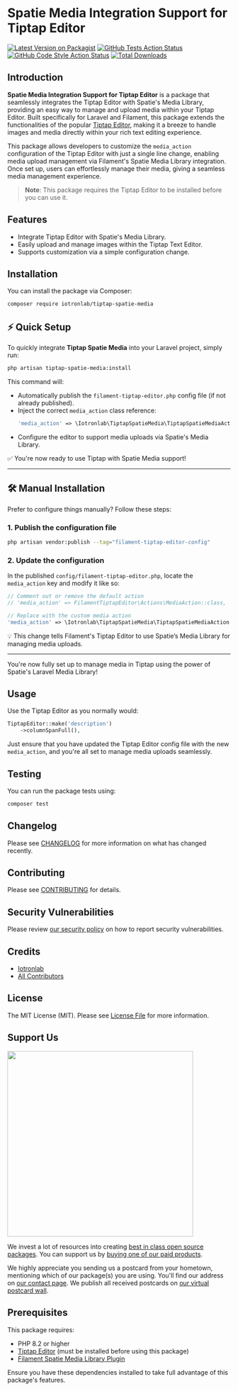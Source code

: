# Spatie Media Integration Support for Tiptap Editor

[![Latest Version on Packagist](https://img.shields.io/packagist/v/iotronlab/tiptap-spatie-media.svg?style=flat-square)](https://packagist.org/packages/iotronlab/tiptap-spatie-media)
[![GitHub Tests Action Status](https://img.shields.io/github/actions/workflow/status/iotronlab/tiptap-spatie-media/run-tests.yml?branch=main&label=tests&style=flat-square)](https://github.com/iotronlab/tiptap-spatie-media/actions?query=workflow%3Arun-tests+branch%3Amain)
[![GitHub Code Style Action Status](https://img.shields.io/github/actions/workflow/status/iotronlab/tiptap-spatie-media/fix-php-code-style-issues.yml?branch=main&label=code%20style&style=flat-square)](https://github.com/iotronlab/tiptap-spatie-media/actions?query=workflow%3A"Fix+PHP+code+style+issues"+branch%3Amain)
[![Total Downloads](https://img.shields.io/packagist/dt/iotronlab/tiptap-spatie-media.svg?style=flat-square)](https://packagist.org/packages/iotronlab/tiptap-spatie-media)

## Introduction

**Spatie Media Integration Support for Tiptap Editor** is a package that seamlessly integrates the Tiptap Editor with Spatie's Media Library, providing an easy way to manage and upload media within your Tiptap Editor. Built specifically for Laravel and Filament, this package extends the functionalities of the popular [Tiptap Editor](https://filamentphp.com/plugins/awcodes-tiptap-editor), making it a breeze to handle images and media directly within your rich text editing experience.

This package allows developers to customize the `media_action` configuration of the Tiptap Editor with just a single line change, enabling media upload management via Filament's Spatie Media Library integration. Once set up, users can effortlessly manage their media, giving a seamless media management experience.

> **Note**: This package requires the Tiptap Editor to be installed before you can use it.

## Features

- Integrate Tiptap Editor with Spatie's Media Library.
- Easily upload and manage images within the Tiptap Text Editor.
- Supports customization via a simple configuration change.

## Installation

You can install the package via Composer:

```bash
composer require iotronlab/tiptap-spatie-media
```

## ⚡ Quick Setup

To quickly integrate **Tiptap Spatie Media** into your Laravel project, simply run:

```bash
php artisan tiptap-spatie-media:install
```

This command will:

- Automatically publish the `filament-tiptap-editor.php` config file (if not already published).
- Inject the correct `media_action` class reference:
  ```php
  'media_action' => \Iotronlab\TiptapSpatieMedia\TiptapSpatieMediaAction::class,
  ```
- Configure the editor to support media uploads via Spatie's Media Library.

✅ You're now ready to use Tiptap with Spatie Media support!

---

## 🛠 Manual Installation

Prefer to configure things manually? Follow these steps:

### 1. Publish the configuration file

```bash
php artisan vendor:publish --tag="filament-tiptap-editor-config"
```

### 2. Update the configuration

In the published `config/filament-tiptap-editor.php`, locate the `media_action` key and modify it like so:

```php
// Comment out or remove the default action
// 'media_action' => FilamentTiptapEditor\Actions\MediaAction::class,

// Replace with the custom media action
'media_action' => \Iotronlab\TiptapSpatieMedia\TiptapSpatieMediaAction::class,
```

💡 This change tells Filament's Tiptap Editor to use Spatie’s Media Library for managing media uploads.

---

You're now fully set up to manage media in Tiptap using the power of Spatie's Laravel Media Library!

## Usage

Use the Tiptap Editor as you normally would:

```php
TiptapEditor::make('description')
    ->columnSpanFull(),
```

Just ensure that you have updated the Tiptap Editor config file with the new `media_action`, and you're all set to manage media uploads seamlessly.

## Testing

You can run the package tests using:

```bash
composer test
```

## Changelog

Please see [CHANGELOG](CHANGELOG.md) for more information on what has changed recently.

## Contributing

Please see [CONTRIBUTING](CONTRIBUTING.md) for details.

## Security Vulnerabilities

Please review [our security policy](../../security/policy) on how to report security vulnerabilities.

## Credits

- [Iotronlab](https://github.com/Iotronlab)
- [All Contributors](../../contributors)

## License

The MIT License (MIT). Please see [License File](LICENSE.md) for more information.

## Support Us

[<img src="https://github-ads.s3.eu-central-1.amazonaws.com/tiptap-spatie-media.jpg?t=1" width="419px" />](https://spatie.be/github-ad-click/tiptap-spatie-media)

We invest a lot of resources into creating [best in class open source packages](https://spatie.be/open-source). You can support us by [buying one of our paid products](https://spatie.be/open-source/support-us).

We highly appreciate you sending us a postcard from your hometown, mentioning which of our package(s) you are using. You'll find our address on [our contact page](https://spatie.be/about-us). We publish all received postcards on [our virtual postcard wall](https://spatie.be/open-source/postcards).

## Prerequisites

This package requires:

- PHP 8.2 or higher
- [Tiptap Editor](https://filamentphp.com/plugins/awcodes-tiptap-editor) (must be installed before using this package)
- [Filament Spatie Media Library Plugin](https://filamentphp.com/plugins/filament-spatie-media-library)

Ensure you have these dependencies installed to take full advantage of this package's features.
